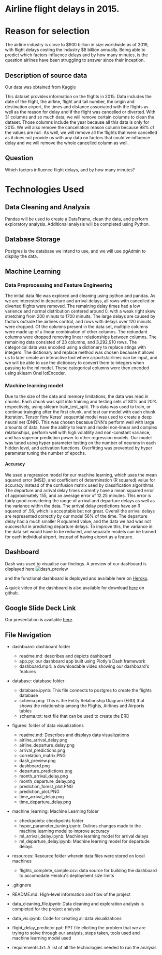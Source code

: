 # Airline flight delays in 2015.

# Reason for selection
The airline industry is close to $900 billion in size worldwide as of 2019, with flight delays costing the industry $8 billion annually. Being able to predict which factors influence delays and by how many minutes, is the question airlines have been struggling to answer since their inception.

## Description of source data
Our data was obtained from [Kaggle](https://www.kaggle.com/usdot/flight-delays)

This dataset provides information on the flights in 2015. Data includes the date of the flight, the airline, flight and tail number, the origin and destination airport, the times and distance associated with the flights as well as the reason for delay and if the flight was cancelled or diverted. With 31 columns and so much data, we will remove certain columns to clean the dataset. Those columns include the year because all this data is only for 2015. We will also remove the cancellation reason column because 98% of the values are null. As well, we will remove all the flights that were cancelled as it does not provide us with any data on factors that could’ve influence delay and we will remove the whole cancelled column as well.

## Question 
Which factors influence flight delays, and by how many minutes? 

# Technologies Used
## Data Cleaning and Analysis
Pandas will be used to create a DataFrame, clean the data, and perform exploratory analysis. Additional analysis will be completed using Python.

## Database Storage
Postgres is the database we intend to use, and we will use pgAdmin to display the data. 

## Machine Learning

### Data Preprocessing and Feature Engineering
The initial data file was explored and cleaning using python and pandas. As we are interested in departure and arrival delays, all rows with cancelled or diverted flights were removed. The remaining delay times had a low varience and normal distribution centered around 0, with a weak right skew stretching from 200 minuts to 1700 minuits. The large delays are caused by factors outside the airlines control, and rows with delays over 120 minuits were dropped. Of the columns present in the data set, multiple columns were made up of a linear combination of other columns. The redundant columns were dropped removing linear relationships between columns. The remaining data consisted of 23 columns, and 3,292,910 rows. 
The categorical data was encoded using a dictionary to replace stings with integers. The dictionary and replace method was chosen because it allows us to later create an interactive tool where airports/airlines can be input, and we will be able to use the dictionary to convert them to integers when passing to the ml model. These categorical columns were then encoded using sklearn OneHotEncoder. 

### Machine learning model
Due to the size of the data and memory limitations, the data was read in chunks. Each chunk was split into training and testing sets of 80% and 20% respectively, using sklearn train_test_split. This data was used to train, or continue trainging after the first chunk, and test our model with each chunk itteration.
Tensor flow Keras' sequential model was used to create a deep neural net (DNN). This was chosen becasue DNN's perform well with large amounts of data, have the ability to learn and model non-linear and complex relatonships, perform well with high volatility and non-constant variance, and has superior prediction power to other regression models. 
Our model was tuned using hyper parameter testing on the number of neurons in each hidden level, and activation functions. Overfitting was prevented by hyper parameter tuning the number of epochs. 

#### Accuracy
We used a regression model for our machine learning, which uses the mean squared error (MSE), and coefficient of determination (R squared) value for accuracy instead of the confusion matrix used by classification algorithms. 
The departure and arrival delay times currently have a mean squared error of approximately 155, and an average error of 12.25 minutes. This error is fairly good considering the range of arrival and departure delays as well as the variance within the data. The arrival delay predictions have an R squared of .56, which is acceptable but not great. Overall the arrival delays are represented correctly by our model 56% of the time. The departure delay had a much smaller R squarred value, and the data we had was not successful in predicting departure delays. To improve this, the variance in the data set would have to be reduced, and separate models can be trained for each individual airport, instead of having airport as a feature. 


## Dashboard
Dash was used to visualise our findings. A preview of our dashboard is displayed here
![dash_preview](https://www.kaggle.com/usdot/flight-delays)

and the functional dashboard is deployed and available here on [Heroku](https://pandas-flight-dashboard.herokuapp.com/).

A quick video of the dashboard is also available for download [here](https://github.com/Pandas-UFT/Pandas/blob/master/dashboard/dashboard.mp4) on github.

## Google Slide Deck Link

Our presentation is available [here](https://docs.google.com/presentation/d/1lVltMy94bXFktCDCRaQnMVSpEe5rUilISrqvT9a1mas/edit?usp=sharing).

## File Navigation

* dashboard: dashboard folder
  * readme.md: describes and depicts dashboard
  * app.py: our dashboard app built using Plotly's Dash framework
  * dashboard.mp4: a downloadable video showing our dashboard's features

* database: database folder
  * database.ipynb: This file connects to postgres to create the flights database
  * schema.png: This is the Entity Relationship Diagram (ERD) that shows the relationship among the Flights, Airlines and Airports tables
  * schema.txt: text file that can be used to create the ERD

* figures: folder of data visualizations
  * readme.md: Describes and displays data visualizations
  * airline_arrival_delay.png
  * airline_departure_delay.png
  * arrival_predictions.png
  * correlation_matrix.PNG
  * dash_preview.png
  * dashboard.png
  * departure_predictions.png
  * month_arrival_delay.png
  * month_departure_delay.png
  * prediction_forest_plot.PNG
  * prediction_plot.PNG
  * time_arrival_delay.png
  * time_departure_delay.png

* machine_learning: Machine Learning folder
  * checkpoints: checkpoints folder
  * hyper_parameter_tuning.ipynb: Oulines changes made to the machine learning model to improve accuracy
  * ml_arrival_delay.ipynb: Machine learning model for arrival delays
  * ml_departure_delay.ipynb: Machine learning model for departude delays

* resources: Resource folder wherein data files were stored on local machines
  * flights_complete_sample.csv: data source for building the dashboard to accomodate Heroku's deployment size limits

* .gitignore

* README.md: High-level information and flow of the project

* data_cleaning_file.ipynb: Data cleaning and exploration analysis is completed for the project analysis

* data_vis.ipynb: Code for creating all data visualizations

* flight_delay_predictor.ppt: PPT file eliciting the problem that we are trying to solve through our analysis, steps taken, tools used and machine learning model used

* requirements.txt: A list of all the technologies needed to run the analysis
